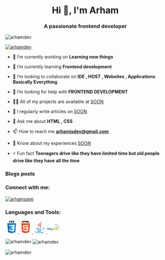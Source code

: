 <h1 align="center">Hi 👋, I'm Arham</h1>
<h3 align="center">A passionate frontend developer</h3>

<p align="left"> <img src="https://komarev.com/ghpvc/?username=arhamdev&label=Profile%20views&color=0e75b6&style=flat" alt="arhamdev" /> </p>

<p align="left"> <a href="https://github.com/ryo-ma/github-profile-trophy"><img src="https://github-profile-trophy.vercel.app/?username=arhamdev" alt="arhamdev" /></a> </p>

- 🔭 I’m currently working on **Learning new things**

- 🌱 I’m currently learning **Frontend development**

- 👯 I’m looking to collaborate on **IDE , HOST , Websites , Applications Basically Everything**

- 🤝 I’m looking for help with **FRONTEND DEVELOPMENT**

- 👨‍💻 All of my projects are available at [SOON](SOON)

- 📝 I regularly write articles on [SOON](SOON)

- 💬 Ask me about **HTML , CSS**

- 📫 How to reach me **arhamisdev@gmail.com**

- 📄 Know about my experiences [SOON](SOON)

- ⚡ Fun fact **Teenagers drive like they have limited time but old people drive like they have all the time**

### Blogs posts
<!-- BLOG-POST-LIST:START -->
<!-- BLOG-POST-LIST:END -->

<h3 align="left">Connect with me:</h3>
<p align="left">
<a href="https://dev.to/arhamsami" target="blank"><img align="center" src="https://raw.githubusercontent.com/rahuldkjain/github-profile-readme-generator/master/src/images/icons/Social/devto.svg" alt="arhamsami" height="30" width="40" /></a>
</p>

<h3 align="left">Languages and Tools:</h3>
<p align="left"> <a href="https://www.w3schools.com/css/" target="_blank" rel="noreferrer"> <img src="https://raw.githubusercontent.com/devicons/devicon/master/icons/css3/css3-original-wordmark.svg" alt="css3" width="40" height="40"/> </a> <a href="https://www.w3.org/html/" target="_blank" rel="noreferrer"> <img src="https://raw.githubusercontent.com/devicons/devicon/master/icons/html5/html5-original-wordmark.svg" alt="html5" width="40" height="40"/> </a> <a href="https://www.java.com" target="_blank" rel="noreferrer"> <img src="https://raw.githubusercontent.com/devicons/devicon/master/icons/java/java-original.svg" alt="java" width="40" height="40"/> </a> <a href="https://www.mysql.com/" target="_blank" rel="noreferrer"> <img src="https://raw.githubusercontent.com/devicons/devicon/master/icons/mysql/mysql-original-wordmark.svg" alt="mysql" width="40" height="40"/> </a> </p>

<p><img align="left" src="https://github-readme-stats.vercel.app/api/top-langs?username=arhamdev&show_icons=true&locale=en&layout=compact" alt="arhamdev" /></p>

<p>&nbsp;<img align="center" src="https://github-readme-stats.vercel.app/api?username=arhamdev&show_icons=true&locale=en" alt="arhamdev" /></p>

<p><img align="center" src="https://github-readme-streak-stats.herokuapp.com/?user=arhamdev&" alt="arhamdev" /></p>
